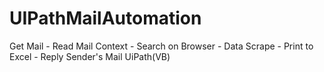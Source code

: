 # UIPathMailAutomation
Get Mail - Read Mail Context - Search on Browser - Data Scrape - Print to Excel - Reply Sender's Mail 
UiPath(VB)

